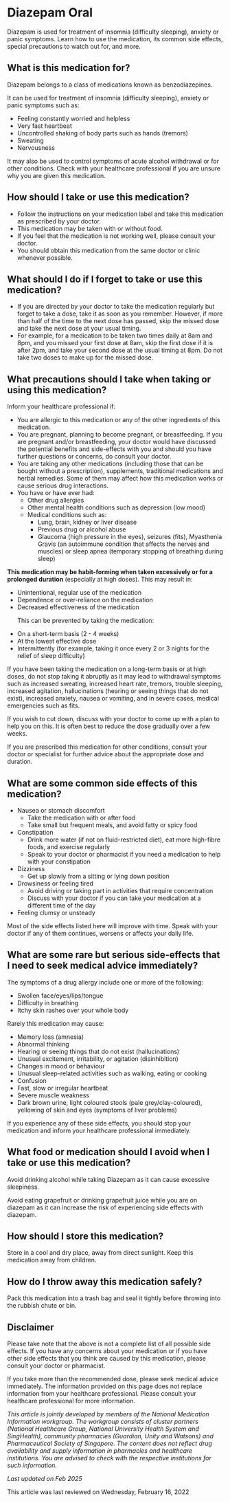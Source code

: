 # Diazepam Oral

Diazepam is used for treatment of insomnia (difficulty sleeping), anxiety or panic symptoms. Learn how to use the medication, its common side effects, special precautions to watch out for, and more.

What is this medication for?
----------------------------

Diazepam belongs to a class of medications known as benzodiazepines.

It can be used for treatment of insomnia (difficulty sleeping), anxiety or panic symptoms such as: 

* Feeling constantly worried and helpless
* Very fast heartbeat
* Uncontrolled shaking of body parts such as hands (tremors)
* Sweating
* Nervousness

It may also be used to control symptoms of acute alcohol withdrawal or for other conditions. Check with your healthcare professional if you are unsure why you are given this medication.

How should I take or use this medication?
-----------------------------------------

* Follow the instructions on your medication label and take this medication as prescribed by your doctor.
* This medication may be taken with or without food.
* If you feel that the medication is not working well, please consult your doctor.
* You should obtain this medication from the same doctor or clinic whenever possible.

What should I do if I forget to take or use this medication?
------------------------------------------------------------

* If you are directed by your doctor to take the medication regularly but forget to take a dose, take it as soon as you remember. However, if more than half of the time to the next dose has passed, skip the missed dose and take the next dose at your usual timing.
* For example, for a medication to be taken two times daily at 8am and 8pm, and you missed your first dose at 8am, skip the first dose if it is after 2pm, and take your second dose at the usual timing at 8pm. Do not take two doses to make up for the missed dose.

What precautions should I take when taking or using this medication?
--------------------------------------------------------------------

Inform your healthcare professional if: 

* You are allergic to this medication or any of the other ingredients of this medication.
* You are pregnant, planning to become pregnant, or breastfeeding. If you are pregnant and/or breastfeeding, your doctor would have discussed the potential benefits and side-effects with you and should you have further questions or concerns, do consult your doctor.
* You are taking any other medications (including those that can be bought without a prescription), supplements, traditional medications and herbal remedies. Some of them may affect how this medication works or cause serious drug interactions.
* You have or have ever had:
  + Other drug allergies
  + Other mental health conditions such as depression (low mood)
  + Medical conditions such as:
    - Lung, brain, kidney or liver disease
    - Previous drug or alcohol abuse
    - Glaucoma (high pressure in the eyes), seizures (fits), Myasthenia Gravis (an autoimmune condition that affects the nerves and muscles) or sleep apnea (temporary stopping of breathing during sleep)

**This medication may be habit-forming when taken excessively or for a prolonged duration** (especially at high doses). This may result in:

* Unintentional, regular use of the medication
* Dependence or over-reliance on the medication
* Decreased effectiveness of the medication

      This can be prevented by taking the medication:

* On a short-term basis (2 - 4 weeks)
* At the lowest effective dose
* Intermittently (for example, taking it once every 2 or 3 nights for the relief of sleep difficulty)

If you have been taking the medication on a long-term basis or at high doses, do not stop taking it abruptly as it may lead to withdrawal symptoms such as increased sweating, increased heart rate, tremors, trouble sleeping, increased agitation, hallucinations (hearing or seeing things that do not exist), increased anxiety, nausea or vomiting, and in severe cases, medical emergencies such as fits.

If you wish to cut down, discuss with your doctor to come up with a plan to help you on this. It is often best to reduce the dose gradually over a few weeks.

If you are prescribed this medication for other conditions, consult your doctor or specialist for further advice about the appropriate dose and duration.

What are some common side effects of this medication?
-----------------------------------------------------

* Nausea or stomach discomfort
  + Take the medication with or after food
  + Take small but frequent meals, and avoid fatty or spicy food
* Constipation
  + Drink more water (if not on fluid-restricted diet), eat more high-fibre foods, and exercise regularly
  + Speak to your doctor or pharmacist if you need a medication to help with your constipation
* Dizziness
  + Get up slowly from a sitting or lying down position
* Drowsiness or feeling tired
  + Avoid driving or taking part in activities that require concentration
  + Discuss with your doctor if you can take your medication at a different time of the day
* Feeling clumsy or unsteady

Most of the side effects listed here will improve with time. Speak with your doctor if any of them continues, worsens or affects your daily life.

What are some rare but serious side-effects that I need to seek medical advice immediately?
-------------------------------------------------------------------------------------------

The symptoms of a drug allergy include one or more of the following: 

* Swollen face/eyes/lips/tongue
* Difficulty in breathing
* Itchy skin rashes over your whole body

Rarely this medication may cause:

* Memory loss (amnesia)
* Abnormal thinking
* Hearing or seeing things that do not exist (hallucinations)
* Unusual excitement, irritability, or agitation (disinhibition)
* Changes in mood or behaviour
* Unusual sleep-related activities such as walking, eating or cooking
* Confusion
* Fast, slow or irregular heartbeat
* Severe muscle weakness
* Dark brown urine, light coloured stools (pale grey/clay-coloured), yellowing of skin and eyes (symptoms of liver problems)

If you experience any of these side effects, you should stop your medication and inform your healthcare professional immediately.

What food or medication should I avoid when I take or use this medication?
--------------------------------------------------------------------------

Avoid drinking alcohol while taking Diazepam as it can cause excessive sleepiness.

Avoid eating grapefruit or drinking grapefruit juice while you are on diazepam as it can increase the risk of experiencing side effects with diazepam.

How should I store this medication?
-----------------------------------

Store in a cool and dry place, away from direct sunlight. Keep this medication away from children.

How do I throw away this medication safely?
-------------------------------------------

Pack this medication into a trash bag and seal it tightly before throwing into the rubbish chute or bin.

Disclaimer
----------

Please take note that the above is not a complete list of all possible side effects. If you have any concerns about your medication or if you have other side effects that you think are caused by this medication, please consult your doctor or pharmacist.

If you take more than the recommended dose, please seek medical advice immediately. The information provided on this page does not replace information from your healthcare professional. Please consult your healthcare professional for more information.

*This article is jointly developed by members of the National Medication Information workgroup. The workgroup consists of cluster partners (National Healthcare Group, National University Health System and SingHealth), community pharmacies (Guardian, Unity and Watsons) and Pharmaceutical Society of Singapore. The content does not reflect drug availability and supply information in pharmacies and healthcare institutions. You are advised to check with the respective institutions for such information.*

*Last updated on Feb 2025*

This article was last reviewed on
Wednesday, February 16, 2022